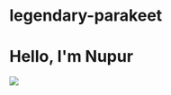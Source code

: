 # legendary-parakeet
# Hello, I'm Nupur 
<a href="https://www.linkedin.com/in/nupursahare/"><img src="https://img.shields.io/badge/-LinkedIn-0072b1?&style=for-the-badge&logo=linkedin&logoColor=white" /></a>
